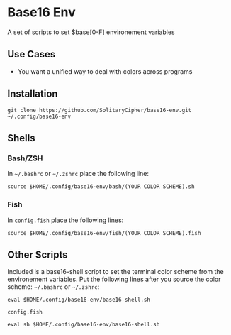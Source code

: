 # Base16 Env
A set of scripts to set $base[0-F] environement variables

## Use Cases
* You want a unified way to deal with colors across programs

## Installation

    git clone https://github.com/SolitaryCipher/base16-env.git ~/.config/base16-env

## Shells

### Bash/ZSH
In `~/.bashrc` or `~/.zshrc` place the following line:
    
    source $HOME/.config/base16-env/bash/(YOUR COLOR SCHEME).sh


### Fish
In `config.fish` place the following lines:

    source $HOME/.config/base16-env/fish/(YOUR COLOR SCHEME).fish

## Other Scripts
Included is a base16-shell script to set the terminal color scheme from the 
environement variables. Put the following lines after you source the color scheme:
`~/.bashrc` or `~/.zshrc`:

    eval $HOME/.config/base16-env/base16-shell.sh

`config.fish`

    eval sh $HOME/.config/base16-env/base16-shell.sh
  

